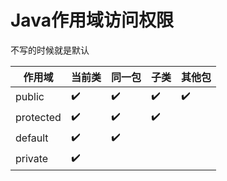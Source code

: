 # Java作用域访问权限

不写的时候就是默认

| 作用域       | 当前类                | 同一包                | 子类                 | 其他包                |
| --------- | ------------------ | ------------------ | ------------------ | ------------------ |
| public    | :heavy_check_mark: | :heavy_check_mark: | :heavy_check_mark: | :heavy_check_mark: |
| protected | :heavy_check_mark: | :heavy_check_mark: | :heavy_check_mark: |                    |
| default   | :heavy_check_mark: | :heavy_check_mark: |                    |                    |
| private   | :heavy_check_mark: |                    |                    |                    |
